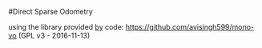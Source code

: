 #Direct Sparse Odometry

using the library provided [by](http://vision.in.tum.de/research/vslam/dso) code:  https://github.com/avisingh599/mono-vo (GPL v3 - 2016-11-13)
